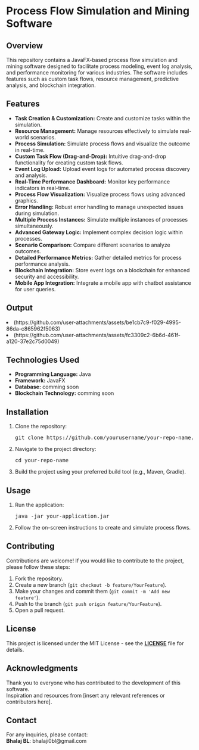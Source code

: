 <h1>Process Flow Simulation and Mining Software</h1>

<h2>Overview</h2>
<p>This repository contains a JavaFX-based process flow simulation and mining software designed to facilitate process modeling, event log analysis, and performance monitoring for various industries. The software includes features such as custom task flows, resource management, predictive analysis, and blockchain integration.</p>

<h2>Features</h2>
<ul>
    <li><b>Task Creation & Customization:</b> Create and customize tasks within the simulation.</li>
    <li><b>Resource Management:</b> Manage resources effectively to simulate real-world scenarios.</li>
    <li><b>Process Simulation:</b> Simulate process flows and visualize the outcome in real-time.</li>
    <li><b>Custom Task Flow (Drag-and-Drop):</b> Intuitive drag-and-drop functionality for creating custom task flows.</li>
    <li><b>Event Log Upload:</b> Upload event logs for automated process discovery and analysis.</li>
    <li><b>Real-Time Performance Dashboard:</b> Monitor key performance indicators in real-time.</li>
    <li><b>Process Flow Visualization:</b> Visualize process flows using advanced graphics.</li>
    <li><b>Error Handling:</b> Robust error handling to manage unexpected issues during simulation.</li>
    <li><b>Multiple Process Instances:</b> Simulate multiple instances of processes simultaneously.</li>
    <li><b>Advanced Gateway Logic:</b> Implement complex decision logic within processes.</li>
    <li><b>Scenario Comparison:</b> Compare different scenarios to analyze outcomes.</li>
    <li><b>Detailed Performance Metrics:</b> Gather detailed metrics for process performance analysis.</li>
    <li><b>Blockchain Integration:</b> Store event logs on a blockchain for enhanced security and accessibility.</li>
    <li><b>Mobile App Integration:</b> Integrate a mobile app with chatbot assistance for user queries.</li>
</ul>

<h2>Output</h2>
<li>(https://github.com/user-attachments/assets/be1cb7c9-f029-4995-86da-c865962f5063)</li>
<li>(https://github.com/user-attachments/assets/fc3309c2-6b6d-461f-a120-37e2c75d0049)</li>



<h2>Technologies Used</h2>
<ul>
    <li><b>Programming Language:</b> Java</li>
    <li><b>Framework:</b> JavaFX</li>
    <li><b>Database:</b> comming soon</li>
    <li><b>Blockchain Technology:</b> comming soon</li>
</ul>

<h2>Installation</h2>
<ol>
    <li>Clone the repository:
        <pre>git clone https://github.com/yourusername/your-repo-name.git</pre>
    </li>
    <li>Navigate to the project directory:
        <pre>cd your-repo-name</pre>
    </li>
    <li>Build the project using your preferred build tool (e.g., Maven, Gradle).</li>
</ol>

<h2>Usage</h2>
<ol>
    <li>Run the application:
        <pre>java -jar your-application.jar</pre>
    </li>
    <li>Follow the on-screen instructions to create and simulate process flows.</li>
</ol>

<h2>Contributing</h2>
<p>Contributions are welcome! If you would like to contribute to the project, please follow these steps:</p>
<ol>
    <li>Fork the repository.</li>
    <li>Create a new branch (<code>git checkout -b feature/YourFeature</code>).</li>
    <li>Make your changes and commit them (<code>git commit -m 'Add new feature'</code>).</li>
    <li>Push to the branch (<code>git push origin feature/YourFeature</code>).</li>
    <li>Open a pull request.</li>
</ol>

<h2>License</h2>
<p>This project is licensed under the MIT License - see the <b><a href="LICENSE">LICENSE</a></b> file for details.</p>

<h2>Acknowledgments</h2>
<p>Thank you to everyone who has contributed to the development of this software.<br>
Inspiration and resources from [insert any relevant references or contributors here].</p>

<h2>Contact</h2>
<p>For any inquiries, please contact:<br>
<b>Bhalaj BL</b>: bhalaji0bl@gmail.com</p>
